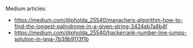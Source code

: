 Medium articles:
* https://medium.com/@pholda_25540/manachers-algorithm-how-to-find-the-longest-palindrome-in-a-given-string-3424ab7a8b4f
* https://medium.com/@pholda_25540/hackerrank-number-line-jumps-solution-in-java-7b39b9113f1b
